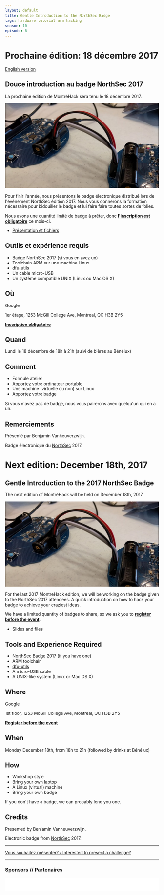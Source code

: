 ```yaml
---
layout: default
title: Gentle Introduction to the NorthSec Badge
tags: hardware tutorial arm hacking
season: 10
episode: 6
---
```


# Prochaine édition: 18 décembre 2017

[English version](#english)

## Douce introduction au badge NorthSec 2017

La prochaine édition de MontréHack sera tenu le 18 décembre 2017.

![NorthSec 2017 badge](/images/17-12_nsec_badge_wired.png)

Pour finir l'année, nous présentons le badge électronique distribué lors de
l'événement NorthSec édition 2017. Nous vous donnerons la formation nécessaire
pour bidouiller le badge et lui faire faire toutes sortes de folies.

Nous avons une quantité limité de badge à prêter, donc [**l'inscription est
obligatoire**](https://www.eventbrite.ca/e/montrehack-gentle-introduction-to-the-2017-northsec-badge-tickets-41230165535)
ce mois-ci.

* [Présentation et fichiers](https://goo.gl/xr7Mxd)

## Outils et expérience requis

* Badge NorthSec 2017 (si vous en avez un)
* Toolchain ARM sur une machine Linux
* [dfu-utils](http://dfu-util.sourceforge.net)
* Un cable micro-USB
* Un système compatible UNIX (Linux ou Mac OS X)

## Où

Google

1er étage, 1253 McGill College Ave, Montreal, QC H3B 2Y5

[**Inscription obligatoire**](https://www.eventbrite.ca/e/montrehack-gentle-introduction-to-the-2017-northsec-badge-tickets-41230165535)

## Quand

Lundi le 18 décembre de 18h à 21h (suivi de bières au Bénélux)

## Comment

* Formule atelier
* Apportez votre ordinateur portable
* Une machine (virtuelle ou non) sur Linux
* Apportez votre badge

Si vous n'avez pas de badge, nous vous pairerons avec quelqu'un qui en a un.

## Remerciements

Présenté par Benjamin Vanheuverzwijn.

Badge électronique du [NorthSec](https://nsec.io) 2017.

<a id="english"></a>

# Next edition: December 18th, 2017

## Gentle Introduction to the 2017 NorthSec Badge

The next edition of MontréHack will be held on December 18th, 2017.

![NorthSec 2017 badge](/images/17-12_nsec_badge_wired.png)

For the last 2017 MontreHack edition, we will be working on the badge given
to the NorthSec 2017 attendees. A quick introduction on how to hack your
badge to achieve your craziest ideas.

We have a limited quantity of badges to share, so we ask you to
[**register before the event**](https://www.eventbrite.ca/e/montrehack-gentle-introduction-to-the-2017-northsec-badge-tickets-41230165535).

* [Slides and files](https://goo.gl/xr7Mxd)

## Tools and Experience Required

* NorthSec Badge 2017 (if you have one)
* ARM toolchain
* [dfu-utils](http://dfu-util.sourceforge.net)
* A micro-USB cable
* A UNIX-like system (Linux or Mac OS X)

## Where

Google

1st floor, 1253 McGill College Ave, Montreal, QC H3B 2Y5

[**Register before the event**](https://www.eventbrite.ca/e/montrehack-gentle-introduction-to-the-2017-northsec-badge-tickets-41230165535)

## When

Monday December 18th, from 18h to 21h (followed by drinks at Bénélux)

## How

* Workshop style
* Bring your own laptop
* A Linux (virtual) machine
* Bring your own badge

If you don't have a badge, we can probably lend you one.

## Credits

Presented by Benjamin Vanheuverzwijn.

Electronic badge from [NorthSec](https://nsec.io) 2017.

<hr/>

[Vous souhaitez présenter? / Interested to present a challenge?](https://github.com/montrehack/montrehack.github.com/wiki/Present-at-Montrehack)

<hr/>

### Sponsors // Partenaires

[![Brasserie Benelux](/images/benelux.png)](http://brasseriebenelux.com/)
